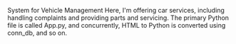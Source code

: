System for Vehicle Management
Here, I'm offering car services, including handling complaints and providing parts and servicing.
The primary Python file is called App.py, and concurrently, HTML to Python is converted using conn_db, and so on.
